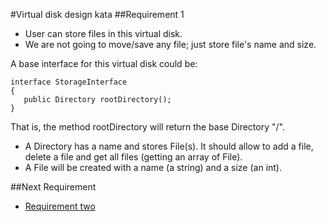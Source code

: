 #Virtual disk design kata
##Requirement 1
* User can store files in this virtual disk.
* We are not going to move/save any file; just store file's name and size.

A base interface for this virtual disk could be:
```
interface StorageInterface
{
   public Directory rootDirectory();
}
```
That is, the method rootDirectory will return the base Directory "/".
* A Directory has a name and stores File(s). It should allow to add a file, delete a file and get all files (getting an array of File).
* A File will be created with a name (a string) and a size (an int).

##Next Requirement
* [Requirement two](../blob/master/requirement-2/README.md)
